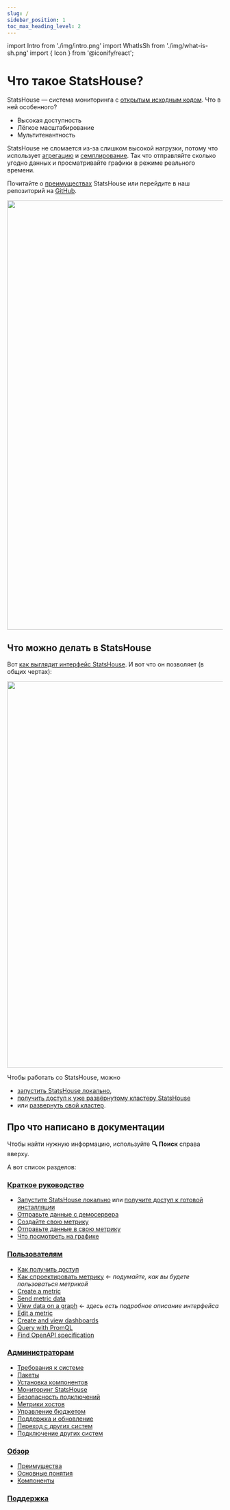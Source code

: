 ```yaml
---
slug: /
sidebar_position: 1
toc_max_heading_level: 2
---
```


import Intro from './img/intro.png'
import WhatIsSh from './img/what-is-sh.png'
import { Icon } from '@iconify/react';


# Что такое StatsHouse?

StatsHouse — система мониторинга с [открытым исходным кодом](https://github.com/VKCOM/statshouse). Что в ней 
особенного? 

* Высокая доступность
* Лёгкое масштабирование
* Мультитенантность

StatsHouse не сломается из-за слишком 
высокой нагрузки, потому что использует [агрегацию](overview/concepts.md#агрегация) и 
[семплирование](overview/concepts.md#семплирование).
Так что отправляйте сколько угодно данных и просматривайте графики в режиме реального времени.

Почитайте о [преимуществах](overview/features.md) StatsHouse или перейдите в наш репозиторий на
[<Icon icon="octicon:mark-github-24" /> GitHub](https://github.com/VKCOM/statshouse).

<img src={WhatIsSh} width="1000"/>

## Что можно делать в StatsHouse

Вот [как выглядит интерфейс StatsHouse](guides/view-graph.md). И вот что он позволяет (в общих чертах):

<img src={Intro} width="900"/>

Чтобы работать со StatsHouse, можно
- [запустить StatsHouse локально](quick-start.md),
- [получить доступ к уже развёрнутому кластеру StatsHouse](guides/access-cluster.md)
- или [развернуть свой кластер](admin/install.md).

## Про что написано в документации

Чтобы найти нужную информацию, используйте **🔍 Поиск** справа вверху.

А вот список разделов:

### [Краткое руководство](quick-start.md)

* [Запустите StatsHouse локально](quick-start.md#запустите-statshouse-локально) или 
[получите доступ к готовой инсталляции](quick-start.md#получите-доступ)
* [Отправьте данные с демосервера](quick-start.md#отправьте-данные-с-демосервера)
* [Создайте свою метрику](quick-start.md#создайте-свою-метрику)
* [Отправьте данные в свою метрику](quick-start.md#отправьте-данные-в-свою-метрику)
* [Что посмотреть на графике](quick-start.md#что-посмотреть-на-графике)

### [Пользователям](guides/access-cluster.md)

* [Как получить доступ](guides/access-cluster.md)
* [Как спроектировать метрику](guides/design-metric.md) <text className="orange-text">← _подумайте, как вы будете 
  пользоваться метрикой_</text>
* [Create a metric](guides/create-metric.md)
* [Send metric data](guides/send-data.md)
* [View data on a graph](guides/view-graph.md) <text className="orange-text">← _здесь есть подробное описание 
  интерфейса_</text>
* [Edit a metric](guides/edit-metrics.md)
* [Create and view dashboards](guides/dashboards.md)
* [Query with PromQL](guides/query-wth-promql.md)
* [Find OpenAPI specification](guides/openapi.md)

### [Администраторам](admin/sys-req.md)

* [Требования к системе](admin/sys-req.md)
* [Пакеты](admin/packages.md)
* [Установка компонентов](admin/install.md)
* [Мониторинг StatsHouse](admin/monitor.md)
* [Безопасность подключений](admin/security.md)
* [Метрики хостов](admin/host-metrics.md)
* [Управление бюджетом](admin/manage-budgets.md)
* [Поддержка и обновление](admin/maintain-upgrade.md)
* [Переход с других систем](admin/migrating.md)
* [Подключение других систем](admin/integrations.md)

### [Обзор](overview/features.md)

* [Преимущества](overview/features.md)
* [Основные понятия](overview/concepts.md)
* [Компоненты](overview/components.md)

### [Поддержка](support.md)
